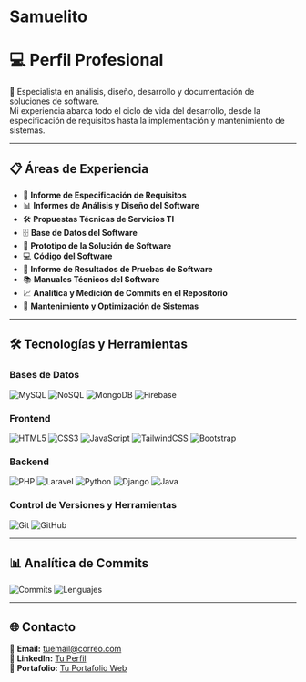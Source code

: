 # Samuelito
# 💻 Perfil Profesional

📌 Especialista en análisis, diseño, desarrollo y documentación de soluciones de software.  
Mi experiencia abarca todo el ciclo de vida del desarrollo, desde la especificación de requisitos hasta la implementación y mantenimiento de sistemas.

---

## 📋 Áreas de Experiencia

- 📝 **Informe de Especificación de Requisitos**
- 📊 **Informes de Análisis y Diseño del Software**
- 🛠 **Propuestas Técnicas de Servicios TI**
- 🗄 **Base de Datos del Software**
- 🎨 **Prototipo de la Solución de Software**
- 💻 **Código del Software**
- 🧪 **Informe de Resultados de Pruebas de Software**
- 📚 **Manuales Técnicos del Software**
- 📈 **Analítica y Medición de Commits en el Repositorio**
- 🔧 **Mantenimiento y Optimización de Sistemas**

---

## 🛠 Tecnologías y Herramientas

### **Bases de Datos**
![MySQL](https://img.shields.io/badge/MySQL-005C84?style=for-the-badge&logo=mysql&logoColor=white)
![NoSQL](https://img.shields.io/badge/NoSQL-336791?style=for-the-badge&logo=nosql&logoColor=white)
![MongoDB](https://img.shields.io/badge/MongoDB-4EA94B?style=for-the-badge&logo=mongodb&logoColor=white)
![Firebase](https://img.shields.io/badge/Firebase-FFCA28?style=for-the-badge&logo=firebase&logoColor=black)

### **Frontend**
![HTML5](https://img.shields.io/badge/HTML5-E34F26?style=for-the-badge&logo=html5&logoColor=white)
![CSS3](https://img.shields.io/badge/CSS3-1572B6?style=for-the-badge&logo=css3&logoColor=white)
![JavaScript](https://img.shields.io/badge/JavaScript-F7DF1E?style=for-the-badge&logo=javascript&logoColor=black)
![TailwindCSS](https://img.shields.io/badge/Tailwind_CSS-38B2AC?style=for-the-badge&logo=tailwind-css&logoColor=white)
![Bootstrap](https://img.shields.io/badge/Bootstrap-7952B3?style=for-the-badge&logo=bootstrap&logoColor=white)

### **Backend**
![PHP](https://img.shields.io/badge/PHP-777BB4?style=for-the-badge&logo=php&logoColor=white)
![Laravel](https://img.shields.io/badge/Laravel_11-FF2D20?style=for-the-badge&logo=laravel&logoColor=white)
![Python](https://img.shields.io/badge/Python-3776AB?style=for-the-badge&logo=python&logoColor=white)
![Django](https://img.shields.io/badge/Django-092E20?style=for-the-badge&logo=django&logoColor=white)
![Java](https://img.shields.io/badge/Java-007396?style=for-the-badge&logo=java&logoColor=white)

### **Control de Versiones y Herramientas**
![Git](https://img.shields.io/badge/Git-F05032?style=for-the-badge&logo=git&logoColor=white)
![GitHub](https://img.shields.io/badge/GitHub-181717?style=for-the-badge&logo=github&logoColor=white)

---

## 📊 Analítica de Commits

![Commits](https://github-readme-stats.vercel.app/api?username=Samuel_Duque&show_icons=true&theme=radical)
![Lenguajes](https://github-readme-stats.vercel.app/api/top-langs/?username=Samuel_Duque&layout=compact&theme=radical)

---

## 🌐 Contacto

📧 **Email:** tuemail@correo.com  
💼 **LinkedIn:** [Tu Perfil](https://www.linkedin.com/)  
📂 **Portafolio:** [Tu Portafolio Web](https://tusitio.com)
